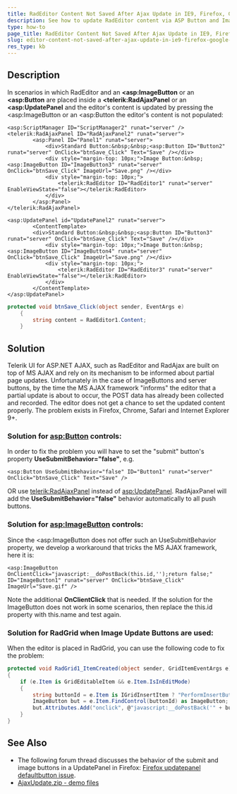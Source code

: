 ```yaml
---
title: RadEditor Content Not Saved After Ajax Update in IE9, Firefox, Google Chrome and Safari 
description: See how to update RadEditor content via ASP Button and ImageButton in AJAX scenarios
type: how-to
page_title: RadEditor Content Not Saved After Ajax Update in IE9, Firefox, Google Chrome and Safari
slug: editor-content-not-saved-after-ajax-update-in-ie9-firefox-google-chrome-and-safari
res_type: kb
---
```


## Description

In scenarios in which RadEditor and an **<asp:ImageButton** or an **<asp:Button** are placed inside a **<telerik:RadAjaxPanel** or an **<asp:UpdatePanel** and the editor's content is updated by pressing the <asp:ImageButton or an <asp:Button the editor's content is not populated:

````ASP.NET
<asp:ScriptManager ID="ScriptManager2" runat="server" /> 
<telerik:RadAjaxPanel ID="RadAjaxPanel2" runat="server">  
        <asp:Panel ID="Panel1" runat="server">  
            <div>Standard Button:&nbsp;&nbsp;<asp:Button ID="Button2" runat="server" OnClick="btnSave_Click" Text="Save" /></div>  
            <div style="margin-top: 10px;">Image Button:&nbsp;<asp:ImageButton ID="ImageButton3" runat="server" OnClick="btnSave_Click" ImageUrl="Save.png" /></div>  
            <div style="margin-top: 10px;">  
                <telerik:RadEditor ID="RadEditor1" runat="server" EnableViewState="false"></telerik:RadEditor> 
            </div> 
        </asp:Panel> 
</telerik:RadAjaxPanel> 
 
<asp:UpdatePanel id="UpdatePanel2" runat="server">  
        <ContentTemplate> 
        <div>Standard Button:&nbsp;&nbsp;<asp:Button ID="Button3" runat="server" OnClick="btnSave_Click" Text="Save" /></div>  
            <div style="margin-top: 10px;">Image Button:&nbsp;<asp:ImageButton ID="ImageButton4" runat="server" OnClick="btnSave_Click" ImageUrl="Save.png" /></div>  
            <div style="margin-top: 10px;">  
                <telerik:RadEditor ID="RadEditor3" runat="server" EnableViewState="false"></telerik:RadEditor> 
            </div> 
        </ContentTemplate> 
</asp:UpdatePanel> 
````

````C#
protected void btnSave_Click(object sender, EventArgs e)  
    {  
        string content = RadEditor1.Content;  
    } 
````

## Solution

Telerik UI for ASP.NET AJAX, such as RadEditor and RadAjax are built on top of MS AJAX and rely on its mechanism to be informed about partial page updates.
Unfortunately in the case of ImageButtons and server buttons, by the time the MS AJAX framework "informs" the editor that a partial update is about to occur, the POST data has already been collected and recorded. The editor does not get a chance to set the updated content properly. The problem exists in Firefox, Chrome, Safari and Internet Explorer 9+.

### Solution for <asp:Button> controls:
In order to fix the problem you will have to set the "submit" button's property **UseSubmitBehavior="false"**, e.g.

````ASP.NET
<asp:Button UseSubmitBehavior="false" ID="Button1" runat="server" OnClick="btnSave_Click" Text="Save" />
````

OR use <telerik:RadAjaxPanel> instead of <asp:UpdatePanel>. RadAjaxPanel will add the **UseSubmitBehavior="false"** behavior automatically to all push buttons.


### Solution for <asp:ImageButton> controls:
Since the <asp:ImageButton does not offer such an UseSubmitBehavior property, we develop a workaround that tricks the MS AJAX framework, here it is:

````ASP.NET
<asp:ImageButton OnClientClick="javascript:__doPostBack(this.id,'');return false;"
ID="ImageButton1" runat="server" OnClick="btnSave_Click"
ImageUrl="Save.gif" />
````

Note the additional **OnClientClick** that is needed.
If the solution for the ImageButton does not work in some scenarios, then replace the this.id property with this.name and test again.

### Solution for RadGrid when Image Update Buttons are used:
When the editor is placed in RadGrid, you can use the following code to fix the problem:

````C#
protected void RadGrid1_ItemCreated(object sender, GridItemEventArgs e)
{
    if (e.Item is GridEditableItem && e.Item.IsInEditMode)
    {
        string buttonId = e.Item is IGridInsertItem ? "PerformInsertButton" : "UpdateButton";
        ImageButton but = e.Item.FindControl(buttonId) as ImageButton;
        but.Attributes.Add("onclick", @"javascript:__doPostBack('" + but.UniqueID + "',''); return false;");
    }
}
````

## See Also
* The following forum thread discusses the behavior of the submit and image buttons in a UpdatePanel in Firefox: [Firefox updatepanel defaultbutton issue](http://forums.asp.net/p/1122767/1759690.aspx#1759690).
* [AjaxUpdate.zip - demo files](https://d585tldpucybw.cloudfront.net/docs/default-source/knowledgebasearticleattachments/ajaxupdate-zip.zip?sfvrsn=dac766da_0)

